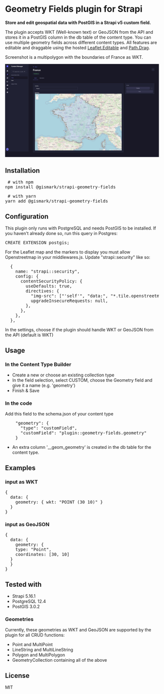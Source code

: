 # Geometry Fields plugin for Strapi

**Store and edit geospatial data with PostGIS in a Strapi v5 custom field.**

The plugin accepts WKT (Well-known text) or GeoJSON from the API and stores it in a PostGIS column in the db table of the content type. You can use multiple geometry fields across different content types. All features are editable and draggable using the hosted [Leaflet.Editable](https://github.com/Leaflet/Leaflet.Editable) and [Path.Drag](https://github.com/Leaflet/Path.Drag.js/).

Screenshot is a multipolygon with the boundaries of France as WKT.

![Geometry Field example](https://raw.githubusercontent.com/MarkovMedia/strapi-v5-geometry-fields/refs/heads/main/assets/geometry-fields.jpg)

## Installation

<pre> # with npm
npm install @gismark/strapi-geometry-fields </pre>

<pre> # with yarn
yarn add @gismark/strapi-geometry-fields </pre>

## Configuration

This plugin only runs with PostgreSQL and needs PostGIS to be installed. If you haven't already done so, run this query in Postgres:

<pre>CREATE EXTENSION postgis;</pre>

For the Leaflet map and the markers to display you must allow Openstreetmap in your middlewares.js. Update "strapi::security" like so:

<pre>
  {
    name: "strapi::security",
    config: {
      contentSecurityPolicy: {
        useDefaults: true,
        directives: {
          "img-src": ["'self'", "data:", "*.tile.openstreetmap.org"],
          upgradeInsecureRequests: null,
        },
      },
    },
  },
</pre>

In the settings, choose if the plugin should handle WKT or GeoJSON from the API (default is WKT)

## Usage

### In the Content Type Builder

- Create a new or choose an existing collection type
- In the field selection, select CUSTOM, choose the Geometry field and give it a name (e.g. 'geometry')
- Finish & Save

### In the code

Add this field to the schema.json of your content type

<pre>    "geometry": {
      "type": "customField",
      "customField": "plugin::geometry-fields.geometry"
    }</pre>

- An extra column '\_\_geom_geometry' is created in the db table for the content type.

## Examples

### input as WKT

<pre>
{ 
  data: {
    geometry: { wkt: "POINT (30 10)" }   
  }
}
</pre>

### input as GeoJSON

<pre>
{ 
  data: {
    geometry: {
    type: "Point",
    coordinates: [30, 10]
  }   
  }
}
</pre>

## Tested with

- Strapi 5.16.1
- PostgreSQL 12.4
- PostGIS 3.0.2

### Geometries

Currently, these geometries as WKT and GeoJSON are supported by the plugin for all CRUD functions:

- Point and MultiPoint
- LineString and MultiLineString
- Polygon and MultiPolygon
- GeometryCollection containing all of the above

## License

MIT
